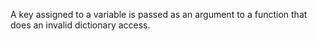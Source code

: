 A key assigned to a variable is passed as an argument to a function that does
an invalid dictionary access.
